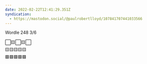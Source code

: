 ```yaml
---
date: 2022-02-22T12:41:29.351Z
syndication:
  - https://mastodon.social/@paulrobertlloyd/107841707441033566
---
```


Wordle 248 3/6

⬜️🟨⬜️🟨⬜️\
🟨🟨🟨🟨🟨\
🟩🟩🟩🟩🟩
